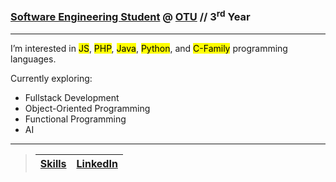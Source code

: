 ### [Software Engineering Student](https://ontariotechu.ca/programs/undergraduate/engineering/software-engineering/index.php) @ [OTU](https://ontariotechu.ca/) // 3<sup>rd</sup> Year

---

I’m interested in <mark>JS</mark>, <mark>PHP</mark>, <mark>Java</mark>, <mark>Python</mark>, and <mark>C-Family</mark> programming languages.

Currently exploring:

- Fullstack Development
- Object-Oriented Programming
- Functional Programming
- AI

---

>|[Skills](Skills.md)|[LinkedIn](https://www.linkedin.com/in/nt-se)|
>|:---:|:---:|
